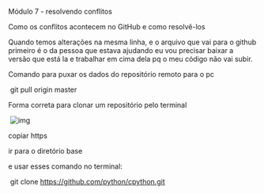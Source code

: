 Módulo 7 - resolvendo conflitos

Como os conflitos acontecem no GitHub e como resolvê-los

Quando temos alterações na mesma linha, e o arquivo que vai para o github primeiro é o da pessoa que estava ajudando eu vou precisar baixar a versão que está la e trabalhar em cima dela pq o meu código não vai subir.

Comando para puxar os dados do repositório remoto para o pc

​	git pull origin master

Forma correta para clonar um repositório pelo terminal

​	![img](https://lh7-rt.googleusercontent.com/docsz/AD_4nXfFRexPPh69C0rSGU_df3fsPD-WYHQa4DxJB4UjeUx95USce3bv23F4b1M7iU4-43FqwDiHqVD33B_UtEiEWL133vLvuFDIsCdZH6lhYqnZlG4c1ol-QTJ6B_nVVeoDf_PcMJxs?key=s_82Iurhlhu4bcP22c_7X29W)

copiar https 

ir para o diretório base

e usar esses comando no terminal:

​	git clone https://github.com/python/cpython.git